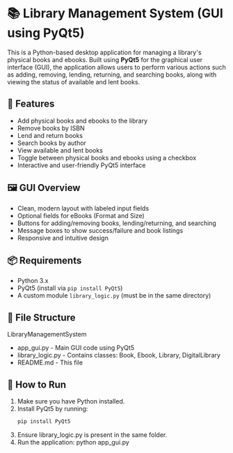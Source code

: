 # 📚 Library Management System (GUI using PyQt5)

This is a Python-based desktop application for managing a library's physical books and ebooks. Built using **PyQt5** for the graphical user interface (GUI), the application allows users to perform various actions such as adding, removing, lending, returning, and searching books, along with viewing the status of available and lent books.

## 🧰 Features
- Add physical books and ebooks to the library
- Remove books by ISBN
- Lend and return books
- Search books by author
- View available and lent books
- Toggle between physical books and ebooks using a checkbox
- Interactive and user-friendly PyQt5 interface

## 🖼️ GUI Overview
- Clean, modern layout with labeled input fields
- Optional fields for eBooks (Format and Size)
- Buttons for adding/removing books, lending/returning, and searching
- Message boxes to show success/failure and book listings
- Responsive and intuitive design

## 📦 Requirements
- Python 3.x
- PyQt5 (install via `pip install PyQt5`)
- A custom module `library_logic.py` (must be in the same directory)

## 📁 File Structure
LibraryManagementSystem
- app_gui.py - Main GUI code using PyQt5
- library_logic.py - Contains classes: Book, Ebook, Library, DigitalLibrary
- README.md - This file

## 🚀 How to Run
1. Make sure you have Python installed.
2. Install PyQt5 by running:
   ```bash
   pip install PyQt5
3. Ensure library_logic.py is present in the same folder.
4. Run the application:
      python app_gui.py
